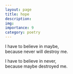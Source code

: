 ```yaml
---
layout: page
title: hope
description: 
img:
importance: 9
category: poetry
---
```


I have to believe in maybe, <br/>
because never will destroy me. <br/>

I have to believe in never, <br/>
because maybe destroyed me.

